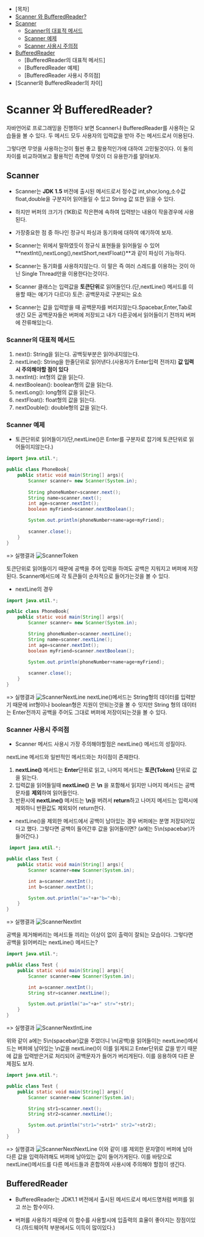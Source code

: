 - [목차]
- [Scanner 와 BufferedReader?](#scanner-와-bufferedreader?)
- [Scanner](#scanner)
    - [Scanner의 대표적 메서드](#scanner의-대표적-메서드)
    - [Scanner 예제](#scanner-예제)
    - [Scanner 사용시 주의점](#scanner-사용시-주의점)
- [BufferedReader](#bufferedreader)
    - [BufferedReader의 대표적 메서드]
    - [BufferedReader 예제]
    - [BufferedReader 사용시 주의점]
- [Scanner와 BufferedReader의 차이]

# Scanner 와 BufferedReader?

자바언어로 프로그래밍을 진행하다 보면 Scanner나 BufferedReader를 사용하는 모습들을 볼 수 있다.
두 메서드 모두 사용자의 입력값을 받아 주는 메서드로서 이용된다.

그렇다면 무엇을 사용하는것이 훨씬 좋고 활용적인가에 대하여 고민될것이다. 
이 둘의 차이를 비교하여보고 활용적인 측면에 무엇이 더 유용한가를 알아보자.

## Scanner
* Scanner는 **JDK 1.5** 버전에 출시된 메서드로서 정수값 int,shor,long,소수값 float,double을 구분지어 읽어들일 수 있고
String 값 또한 읽을 수 있다.

* 하지만 버퍼의 크기가 (1KB)로 작은편에 속하여 입력받는 내용이 작을경우에 사용된다.

* 가장중요한 점 중 하나인 정규식 파싱과 동기화에 대하여 얘기하여 보자.

* Scanner는 위에서 말하였듯이 정규식 표현들을 읽어들일 수 있어 **nextInt(),nextLong(),nextShort,nextFloat()**과 같이 파싱이 가능하다.

* Scanner는 동기화를 사용하지않는다. 이 말은 즉 여러 스레드를 이용하는 것이 아닌 Single Thread만을 이용한다는것이다.

* Scanner 클래스는 입력값을 **토큰단위**로 읽어들인다.(단,nextLine() 메서드를 이용할 때는 얘기가 다르다)
토큰: 공백문자로 구분되는 요소
* Scanner는 값을 입력받을 때 공백문자를 버리지않는다.Spacebar,Enter,Tab로 생긴 모든 공백문자들은 버퍼에 저장되고 내가 다른곳에서 읽어들이기
전까지 버퍼에 잔류해있는다.

### Scanner의 대표적 메서드 

1. next(): String을 읽는다. 공백뒷부분은 읽어내지않는다.
2. nextLine(): String을 한줄단위로 읽어낸다.(사용자가 Enter입력 전까지) **값 입력시 주의해야할 점이 있다**
3. nextInt(): int형의 값을 읽는다.
4. nextBoolean(): boolean형의 값을 읽는다.
5. nextLong(): long형의 값을 읽는다.
6. nextFloat(): float형의 값을 읽는다.
7. nextDouble(): double형의 값을 읽는다.

### Scanner 예제

* 토큰단위로 읽어들이기(단,nextLine()은 Enter를 구분자로 잡기에 토큰단위로 읽어들이지않는다.)
```java
import java.util.*;

public class PhoneBook{
    public static void main(String[] args){
        Scanner scanner= new Scanner(System.in);
        
        String phoneNumber=scanner.next();
        String name=scanner.next();
        int age=scanner.nextInt();
        boolean myFriend=scanner.nextBoolean();

        System.out.println(phoneNumber+name+age+myFriend);
        
        scanner.close();
    }
}
```
=> 실행결과
![ScannerToken](../TIL-img/ScannerToken.PNG)

토큰단위로 읽어들이기 때문에 공백을 주어 입력을 하여도 공백은 지워지고 버퍼에 저장된다.
Scanner메서드에 각 토큰들이 순차적으로 들어가는것을 볼 수 있다.

* nextLine의 경우
```java
import java.util.*;

public class PhoneBook{
    public static void main(String[] args){
        Scanner scanner= new Scanner(System.in);

        String phoneNumber=scanner.nextLine();
        String name=scanner.nextLine();
        int age=scanner.nextInt();
        boolean myFriend=scanner.nextBoolean();
        
        System.out.println(phoneNumber+name+age+myFriend);

        scanner.close();
    }
}
```
=> 실행결과
![ScannerNextLine](../TIL-img/ScannerNextLine.PNG)
nextLine()메서드는 String형의 데이터를 입력받기 때문에 int형이나 boolean형은 지원이 안되는것을 볼 수 잇지만
String 형의 데이터는 Enter전까지 공백을 주어도 그대로 버퍼에 저장이되는것을 볼 수 있다.

### Scanner 사용시 주의점

* Scanner 메서드 사용시 가장 주의해야할점은 nextLine() 메서드의 성질이다.

nextLine 메서드와 일반적인 메서드와는 차이점이 존재한다.

1. **nextLine()** 메서드는 **Enter**단위로 읽고, 나머지 메서드는 **토큰(Token)** 단위로 값을 읽는다.
2. 입력값을 읽어들일때 **nextLine()** 은 **\n** 을 포함해서 읽지만 나머지 메서드는 공백문자를 **제외**하여 읽어들인다.
3. 반환시에 **nextLine()** 메서드는 **\n**을 버려서 **return**하고 나머지 메서드는 입력시에 제외하니 반환값도 제외되어 return한다.

* nextLine()을 제외한 메서드에서 공백이 남아있는 경우 버퍼에는 분명 저장되어있다고 했다. 그렇다면 공백이 들어간후 값을 읽어들이면?
  (a에는 5\n(spacebar)가 들어간다.)
```java
 import java.util.*;

public class Test {
    public static void main(String[] args){
        Scanner scanner=new Scanner(System.in);

        int a=scanner.nextInt();
        int b=scanner.nextInt();

        System.out.println("a="+a+"b="+b);
    }
}
```
=> 실행결과
![ScannerNextInt](../TIL-img/ScannerNextInt.PNG)

공백을 제거해버리는 메서드들 끼리는 이상이 없이 출력이 잘되는 모습이다.
그렇다면 공백을 읽어버리는 nextLine() 메서드는?

```java
import java.util.*;

public class Test {
    public static void main(String[] args){
        Scanner scanner=new Scanner(System.in);

        int a=scanner.nextInt();
        String str=scanner.nextLine();

        System.out.println("a="+a+" str="+str);
    }
}
```
=> 실행결과
![ScannerNextIntLine](../TIL-img/ScannerNextIntLine.PNG)

위와 같이 a에는 5\n(spacebar)값을 주었더니 \n(공백)을 읽어들이는 nextLine()메서드는 버퍼에 남아있는 \n값을 nextLine()이 이를 읽게되고
Enter단위로 값을 받기 때문에 값을 입력받은거로 처리되어 공백문자가 들어가 버리게된다. 이를 응용하여 다른 문제점도 보자.

```java
import java.util.*;

public class Test {
    public static void main(String[] args){
        Scanner scanner=new Scanner(System.in);

        String str1=scanner.next();
        String str2=scanner.nextLine();

        System.out.println("str1="+str1+" str2="+str2);
    }
}
```
=> 실행결과
![ScannerNextNextLine](../TIL-img/ScannerNextNextLine.PNG)
이와 같이 I를 제외한 문자열이 버퍼에 남아 다른 값을 입력하려해도 버퍼에 남아있는 값이 들어가게된다.
이를 바탕으로 nextLine()메서드를 다른 메서드들과 혼합하여 사용시에 주의해야 할점이 생긴다.

## BufferedReader

* BufferedReader는 JDK1.1 버전에서 출시된 메서드로서 메서드명처럼 버퍼를 읽고 쓰는 함수이다.

* 버퍼를 사용하기 때문에 이 함수를 사용할시에 입출력의 효율이 좋아지는 장점이있다.(하드웨어적 부분에서도 이득이 많이있다.)